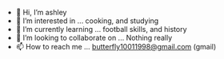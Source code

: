 - 👋 Hi, I’m ashley
- 👀 I’m interested in ... cooking, and studying
- 🌱 I’m currently learning ... football skills, and history
- 💞️ I’m looking to collaborate on ... Nothing really
- 📫 How to reach me ... butterfly10011998@gmail.com (gmail)

<!---
ashleyxox/ashleyxox is a ✨ special ✨ repository because its `README.md` (this file) appears on your GitHub profile.
You can click the Preview link to take a look at your changes.
--->
